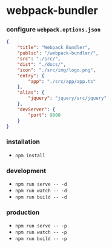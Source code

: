 # webpack-bundler

### configure `webpack.options.json`
```json
{
    "title": "Webpack Bundler",
    "public": "/webpack-bundler/",
    "src": "./src/",
    "dist": "./docs/",
    "icon": "./src/img/logo.png",
    "entry": {
        "app": "./src/app/app.ts"
    },
    "alias": {
        "jquery": "jquery/src/jquery"
    },
    "devServer": {
        "port": 9000
    }
}
```

### installation
* `npm install`

### development
* `npm run serve -- -d`
* `npm run watch -- -d`
* `npm run build -- -d`

### production
* `npm run serve -- -p`
* `npm run watch -- -p`
* `npm run build -- -p`

